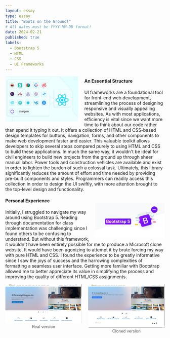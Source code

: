 ```yaml
---
layout: essay
type: essay
title: "Boots on the Ground!"
# All dates must be YYYY-MM-DD format!
date: 2024-02-21
published: true
labels:
  - Bootstrap 5
  - HTML
  - CSS
  - UI Frameworks
---
```

<!-- Padding for space between sections-->
<div>
    <p class="pt-1"></p>
</div>

<div style="float: left; margin-right: 20px;">
  <img width="230px" class="rounded" src="/essays/img/boots-on-the-ground/ui_frameworks.jpg"> 
</div>

#### An Essential Structure
UI frameworks are a foundational tool for front-end web development, streamlining the process of designing responsive and visually appealing websites. As with most applications, efficiency is vital since we want more time to think about our code rather than spend it typing it out. It offers a collection of HTML and CSS-based design templates for buttons, navigation, forms, and other components to make web development faster and easier. This valuable toolkit allows developers to skip several steps compared purely to using HTML and CSS to build these applications. In much the same way, it wouldn't be ideal for civil engineers to build new projects from the ground up through sheer manual labor. Power tools and construction vehicles are available and exist in order to lighten the burden of such a colossal task. Ultimately, this library significantly reduces the amount of effort and time needed by providing pre-built components and styles. Programmers can readily access this collection in order to design the UI swiftly, with more attention brought to the top-level design and functionality. 

<!-- Padding for space between sections-->
<div>
    <p class="pt-1"></p>
</div>

<div style="float: right; margin-left: 15px; padding-top: 20px">
  <img width="220px" class="rounded" src="/essays/img/boots-on-the-ground/bootstrap_5.png"> 
</div>

#### Personal Experience
Initially, I struggled to navigate my way around using Bootstrap 5. Reading through documentation for class implementation was challenging since I found others to be confusing to understand. But without this framework, it wouldn't have been entirely possible for me to produce a Microsoft clone website. It would have been agonizing to attempt it by brute forcing my way with pure HTML and CSS. I found the experience to be greatly informative since I saw the joys of success and the harrowing complexities of formatting a seamless user interface. Getting more familiar with Bootstrap allowed me to better appreciate its value in simplifying the process and improving the quality of different HTML/CSS assignments. 

<!-- Padding for space between sections-->
<div>
    <p class="pt-3"></p>
</div>

<div style="display: flex; justify-content: center; gap: 20px; margin-top: 10px;">
  <figure style="text-align: center; margin: 0;">
    <a href="/essays/img/boots-on-the-ground/real microsoft.PNG" target="_blank" rel="noopener">
      <img
        width="550"
        class="rounded"
        src="/essays/img/boots-on-the-ground/real microsoft.PNG"
        alt="Real version">
    </a>
    <figcaption style="font-size: 0.9em; color: #555;">
      Real version
    </figcaption>
  </figure>

  <figure style="text-align: center; margin: 0;">
    <a href="/essays/img/boots-on-the-ground/microsoft clone.PNG" target="_blank" rel="noopener">
      <img
        width="550"
        class="rounded"
        src="/essays/img/boots-on-the-ground/microsoft clone.PNG"
        alt="Cloned version">
    </a>
    <figcaption style="font-size: 0.9em; color: #555;">
      Cloned version
    </figcaption>
  </figure>
</div>
